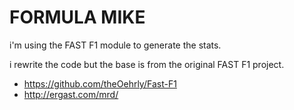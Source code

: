# FORMULA MIKE

i'm using the FAST F1 module to generate the stats.

i rewrite the code but the base is from the original FAST F1 project.

- https://github.com/theOehrly/Fast-F1
- http://ergast.com/mrd/

